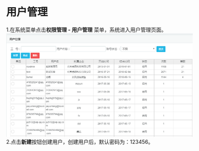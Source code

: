 # 用户管理

1.在系统菜单点击**权限管理 **-** 用户管理** 菜单，系统进入用户管理页面。![](/assets/import557.png)2.点击**新建**按钮创建用户，创建用户后，默认密码为：123456。



